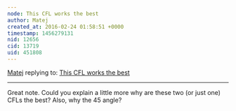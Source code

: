 ```yaml
---
node: This CFL works the best
author: Matej
created_at: 2016-02-24 01:58:51 +0000
timestamp: 1456279131
nid: 12656
cid: 13719
uid: 451808
---
```




[Matej](../profile/Matej) replying to: [This CFL works the best](../notes/dhaffnersr/02-04-2016/this-cfl-works-the-best)

----
Great note. Could you explain a little more why are these two (or just one) CFLs the best? Also, why the 45 angle?